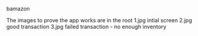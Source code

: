 bamazon

The images to prove the app works are in the root
1.jpg intial screen
2.jpg good transaction
3.jpg failed transaction - no enough inventory